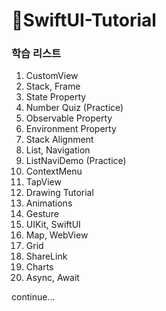 # 📱SwiftUI-Tutorial


### 학습 리스트
1. CustomView
2. Stack, Frame
3. State Property
4. Number Quiz (Practice)
5. Observable Property
6. Environment Property
7. Stack Alignment
8. List, Navigation
9. ListNaviDemo (Practice)
10. ContextMenu
11. TapView
12. Drawing Tutorial
13. Animations
14. Gesture
15. UIKit, SwiftUI
16. Map, WebView
17. Grid
18. ShareLink
19. Charts
20. Async, Await

continue...
